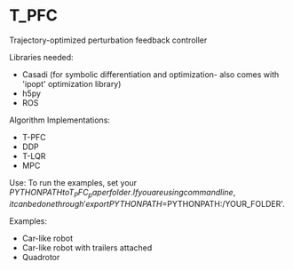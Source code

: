# T_PFC
Trajectory-optimized perturbation feedback controller

Libraries needed:
- Casadi (for symbolic differentiation and optimization- also comes with 'ipopt' optimization library)
- h5py
- ROS

Algorithm Implementations:
- T-PFC
- DDP
- T-LQR
- MPC

Use:
To run the examples, set your $PYTHONPATH to T_PFC_paper folder. If you are using command line,it can be done through 'export PYTHONPATH=$PYTHONPATH:/YOUR_FOLDER'.

Examples:
- Car-like robot
- Car-like robot with trailers attached
- Quadrotor
